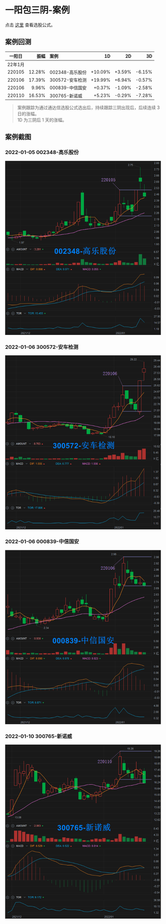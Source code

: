 # 一阳包三阴-案例

点击 [这里](./一阳包三阴.md) 查看选股公式。

## 案例回测

| 一阳日 |  振幅  |      案例       |   1D    |   2D    |   3D    |
|:------:|-------:|:----------------|--------:|--------:|--------:|
| 22年1月
| 220105 | 12.28% | 002348-高乐股份 | +10.09% |  +3.59% |  -6.15% |
| 220106 | 17.39% | 300572-安车检测 | +19.99% |  +6.94% |  -0.57% |
| 220106 |  9.96% | 000839-中信国安 |  +0.37% |  -1.09% |  -2.58% |
| 220110 | 16.53% | 300765-新诺威   |  +5.23% |  -0.29% |  -7.28% |

> 案例跟踪为通过通达信选股公式选出后，持续跟踪三阴出现后，后续连续 3 日的涨幅。  
> 1D 为三阴后 1 天的涨幅。

## 案例截图

### 2022-01-05 002348-高乐股份

![](./assets/220105-002348-高乐股份.png)

### 2022-01-06 300572-安车检测

![](./assets/220106-300572-安车检测.png)

### 2022-01-06 000839-中信国安

![](./assets/220106-000839-中信国安.png)

### 2022-01-10 300765-新诺威

![](./assets/220110-300765-新诺威.png)
